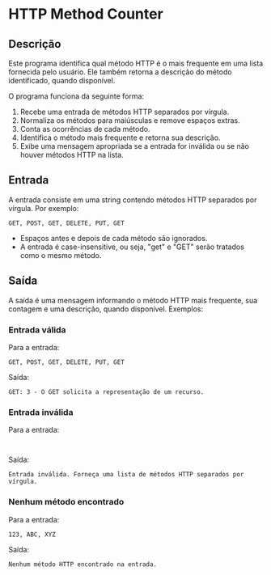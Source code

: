 # HTTP Method Counter

## Descrição
Este programa identifica qual método HTTP é o mais frequente em uma lista fornecida pelo usuário. Ele também retorna a descrição do método identificado, quando disponível.

O programa funciona da seguinte forma:
1. Recebe uma entrada de métodos HTTP separados por vírgula.
2. Normaliza os métodos para maiúsculas e remove espaços extras.
3. Conta as ocorrências de cada método.
4. Identifica o método mais frequente e retorna sua descrição.
5. Exibe uma mensagem apropriada se a entrada for inválida ou se não houver métodos HTTP na lista.

## Entrada
A entrada consiste em uma string contendo métodos HTTP separados por vírgula. Por exemplo:

```
GET, POST, GET, DELETE, PUT, GET
```

- Espaços antes e depois de cada método são ignorados.
- A entrada é case-insensitive, ou seja, "get" e "GET" serão tratados como o mesmo método.

## Saída
A saída é uma mensagem informando o método HTTP mais frequente, sua contagem e uma descrição, quando disponível. Exemplos:

### Entrada válida
Para a entrada:
```
GET, POST, GET, DELETE, PUT, GET
```
Saída:
```
GET: 3 - O GET solicita a representação de um recurso.
```

### Entrada inválida
Para a entrada:
```
   
```
Saída:
```
Entrada inválida. Forneça uma lista de métodos HTTP separados por vírgula.
```

### Nenhum método encontrado
Para a entrada:
```
123, ABC, XYZ
```
Saída:
```
Nenhum método HTTP encontrado na entrada.
```


